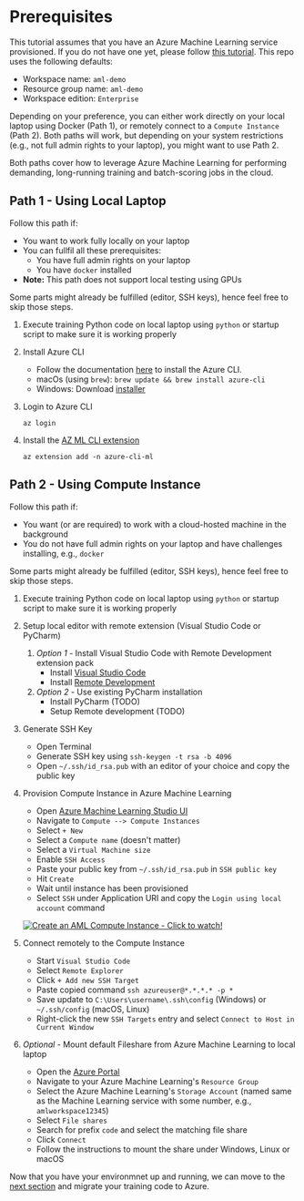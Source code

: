 # Prerequisites

This tutorial assumes that you have an Azure Machine Learning service provisioned. If you do not have one yet, please follow [this tutorial](https://docs.microsoft.com/en-us/azure/machine-learning/how-to-manage-workspace#create-a-workspace). This repo uses the following defaults:

* Workspace name: `aml-demo`
* Resource group name: `aml-demo`
* Workspace edition: `Enterprise`

Depending on your preference, you can either work directly on your local laptop using Docker (Path 1), or remotely connect to a `Compute Instance` (Path 2). Both paths will work, but depending on your system restrictions (e.g., not full admin rights to your laptop), you might want to use Path 2.

Both paths cover how to leverage Azure Machine Learning for performing demanding, long-running training and batch-scoring jobs in the cloud.

## Path 1 - Using Local Laptop

Follow this path if:

* You want to work fully locally on your laptop
* You can fullfil all these prerequisites:
    * You have full admin rights on your laptop
    * You have `docker` installed
* **Note:** This path does not support local testing using GPUs

Some parts might already be fulfilled (editor, SSH keys), hence feel free to skip those steps.

1. Execute training Python code on local laptop using `python` or startup script to make sure it is working properly

1. Install Azure CLI

    * Follow the documentation [here](https://docs.microsoft.com/en-us/cli/azure/install-azure-cli?view=azure-cli-latest) to install the Azure CLI.
    * macOs (using `brew`): `brew update && brew install azure-cli`
    * Windows: Download [installer](https://aka.ms/installazurecliwindows)

1. Login to Azure CLI

    ```
    az login
    ```

1. Install the [AZ ML CLI extension](https://docs.microsoft.com/en-us/azure/machine-learning/reference-azure-machine-learning-cli)

    ```
    az extension add -n azure-cli-ml
    ```

## Path 2 - Using Compute Instance

Follow this path if:

* You want (or are required) to work with a cloud-hosted machine in the background
* You do not have full admin rights on your laptop and have challenges installing, e.g., `docker`

Some parts might already be fulfilled (editor, SSH keys), hence feel free to skip those steps.

1. Execute training Python code on local laptop using `python` or startup script to make sure it is working properly

1. Setup local editor with remote extension (Visual Studio Code or PyCharm)
    1. *Option 1* - Install Visual Studio Code with Remote Development extension pack
        * Install [Visual Studio Code](https://code.visualstudio.com/)
        * Install [Remote Development](https://marketplace.visualstudio.com/items?itemName=ms-vscode-remote.vscode-remote-extensionpack)
    1. *Option 2* - Use existing PyCharm installation
        * Install PyCharm (TODO)
        * Setup Remote development (TODO)

1. Generate SSH Key
    * Open Terminal
    * Generate SSH key using `ssh-keygen -t rsa -b 4096`
    * Open `~/.ssh/id_rsa.pub` with an editor of your choice and copy the public key

1. Provision Compute Instance in Azure Machine Learning
    * Open [Azure Machine Learning Studio UI](https://ml.azure.com)
    * Navigate to `Compute --> Compute Instances`
    * Select `+ New`
    * Select a `Compute name` (doesn't matter)
    * Select a `Virtual Machine size`
    * Enable `SSH Access`
    * Paste your public key from `~/.ssh/id_rsa.pub` in `SSH public key`
    * Hit `Create`
    * Wait until instance has been provisioned
    * Select `SSH` under Application URI and copy the `Login using local account` command

    [![Create an AML Compute Instance - Click to watch!](https://img.youtube.com/vi/Q54irUdf-_s/0.jpg)](https://youtu.be/Q54irUdf-_s)

1. Connect remotely to the Compute Instance
    * Start `Visual Studio Code`
    * Select `Remote Explorer`
    * Click `+ Add new SSH Target`
    * Paste copied command `ssh azureuser@*.*.*.* -p *`
    * Save update to `C:\Users\username\.ssh\config` (Windows) or `~/.ssh/config` (macOS, Linux)
    * Right-click the new `SSH Targets` entry and select `Connect to Host in Current Window`

1. *Optional* - Mount default Fileshare from Azure Machine Learning to local laptop
    * Open the [Azure Portal](https://portal.azure.com)
    * Navigate to your Azure Machine Learning's `Resource Group`
    * Select the Azure Machine Learning's `Storage Account` (named same as the Machine Learning service with some number, e.g., `amlworkspace12345`)
    * Select `File shares`
    * Search for prefix `code` and select the matching file share
    * Click `Connect`
    * Follow the instructions to mount the share under Windows, Linux or macOS

Now that you have your environmnet up and running, we can move to the [next section](01-training.md) and migrate your training code to Azure.